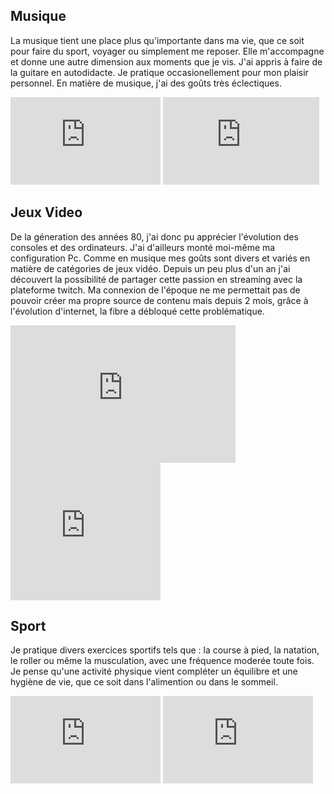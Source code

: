 <h2> Musique </h2>
  <p>
    La musique tient une place plus qu'importante dans ma vie, que ce soit pour faire du sport, voyager ou simplement me reposer. Elle m'accompagne et donne une autre dimension aux moments que je vis.
    J'ai appris à faire de la guitare en autodidacte. Je pratique occasionellement pour mon plaisir personnel.
    En matière de musique, j'ai des goûts très éclectiques.  
  </p>
  
  <p>
   <iframe src="https://giphy.com/embed/5uwJgbiK6GxOg" width="240" height="140" frameBorder="0" class="giphy-embed" allowFullScreen></iframe>
   <iframe src="https://giphy.com/embed/XVAq5DLZwx2yA" width="250" height="140" frameBorder="0" class="giphy-embed" allowFullScreen></iframe>
  </p>

<h2> Jeux Video </h2>
  <p>
    De la géneration des années 80, j'ai donc pu apprécier l'évolution des consoles et des ordinateurs. J'ai d'ailleurs monté moi-même ma configuration Pc. 
  Comme en musique mes goûts sont divers et variés en matière de catégories de jeux vidéo. Depuis un peu plus d'un an j'ai découvert la possibilité de partager cette passion en streaming avec la plateforme twitch. Ma connexion de l'époque ne me permettait pas de pouvoir créer ma propre source de contenu mais depuis 2 mois, grâce à l'évolution d'internet, la fibre a débloqué cette problématique. 

  </p>

  <p>
    <iframe src="https://giphy.com/embed/Pxq1RCRLGGWqs" width="360" height="220" frameBorder="0" class="giphy-embed" allowFullScreen></iframe>
    <iframe src="https://giphy.com/embed/3oEdv21Ej0IL8vjRcI" width="240" height="220" frameBorder="0" class="giphy-embed" allowFullScreen></iframe>
  </p>
<h2> Sport </h2>
  <p>
    Je pratique divers exercices sportifs tels que : la course à pied, la natation, le roller ou même la musculation, avec une fréquence moderée toute fois. 
  Je pense qu'une activité physique vient compléter un équilibre et une hygiène de vie, que ce soit dans l'alimention ou dans le sommeil.
  </p>
  <p>
    <iframe src="https://giphy.com/embed/Y0CSq47jvUiFW" width="240" height="140" frameBorder="0" class="giphy-embed" allowFullScreen></iframe>
    <iframe src="https://giphy.com/embed/htFUXJH5vjgIw" width="240" height="140" frameBorder="0" class="giphy-embed" allowFullScreen></iframe>
      
  </p>





